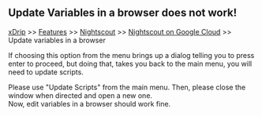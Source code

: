 ## Update Variables in a browser does not work!
[xDrip](../../README.md) >> [Features](../Features_page) >> [Nightscout](../Nightscout_page) >> [Nightscout on Google Cloud](./GoogleCloud) >> Update variables in a browser  
  
If choosing this option from the menu brings up a dialog telling you to press enter to proceed, but doing that, takes you back to the main menu, you will need to update scripts.  
  
Please use "Update Scripts" from the main menu.  Then, please close the window when directed and open a new one.  
Now, edit variables in a browser should work fine.  
